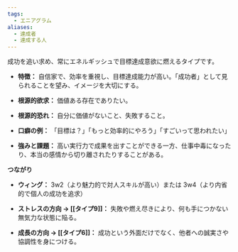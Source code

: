```yaml
---
tags:
  - エニアグラム
aliases:
  - 達成者
  - 達成する人
---
```

成功を追い求め、常にエネルギッシュで目標達成意欲に燃えるタイプです。

- **特徴：** 自信家で、効率を重視し、目標達成能力が高い。「成功者」として見られることを望み、イメージを大切にする。
    
- **根源的欲求：** 価値ある存在でありたい。
    
- **根源的恐れ：** 自分に価値がないこと、失敗すること。
    
- **口癖の例：** 「目標は？」「もっと効率的にやろう」「すごいって思われたい」
    
- **強みと課題：** 高い実行力で成果を出すことができる一方、仕事中毒になったり、本当の感情から切り離されたりすることがある。

**つながり**

- **ウィング：** 3w2（より魅力的で対人スキルが高い）または 3w4（より内省的で個人の成功を追求）
    
- **ストレスの方向 → [[タイプ9]]：** 失敗や燃え尽きにより、何も手につかない無気力な状態に陥る。
    
- **成長の方向 → [[タイプ6]]：** 成功という外面だけでなく、他者への誠実さや協調性を身につける。
